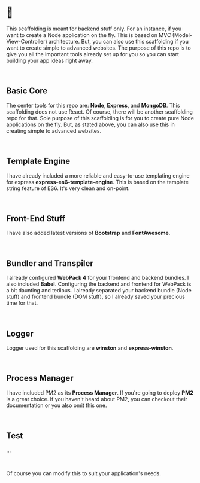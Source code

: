 # 👋
This scaffolding is meant for backend stuff only. For an instance, if you want to create a Node application on the fly. This is based on MVC 
(Model-View-Controller) architecture. But, you can also use this scaffolding if you want to create simple to advanced websites. The purpose 
of this repo is to give you all the important tools already set up for you so you can start building your app ideas right away.

<br>

## Basic Core
The center tools for this repo are: **Node**, **Express**, and **MongoDB**. This scaffolding does not use React. Of course, there will be 
another scaffolding repo for that. Sole purpose of this scaffolding is for you to create pure Node applications on the fly. But, as stated 
above, you can also use this in creating simple to advanced websites.

<br>

## Template Engine
I have already included a more reliable and easy-to-use templating engine for express **express-es6-template-engine**. This is based on the
template string feature of ES6. It's very clean and on-point.

<br>

## Front-End Stuff
I have also added latest versions of **Bootstrap** and **FontAwesome**. 

<br>

## Bundler and Transpiler
I already configured **WebPack 4** for your frontend and backend bundles. I also included **Babel**. Configuring the backend and frontend 
for WebPack is a bit daunting and tedious. I already separated your backend bundle (Node stuff) and frontend bundle (DOM stuff), so I 
already saved your precious time for that.

<br>

## Logger
Logger used for this scaffolding are **winston** and **express-winston**.

<br>

## Process Manager
I have included PM2 as its **Process Manager**. If you're going to deploy **PM2** is a great choice. If you haven't heard about PM2, you can checkout
their documentation or you also omit this one.

<br>

## Test
...

<br>

Of course you can modify this to suit your application's needs.
